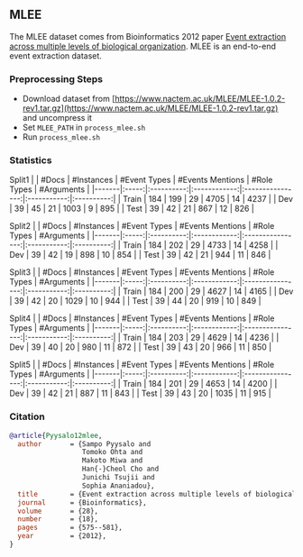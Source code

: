 ## MLEE

The MLEE dataset comes from Bioinformatics 2012 paper [Event extraction across multiple levels of biological organization](https://academic.oup.com/bioinformatics/article/28/18/i575/249872). MLEE is an end-to-end event extraction dataset.

### Preprocessing Steps

- Download dataset from [https://www.nactem.ac.uk/MLEE/MLEE-1.0.2-rev1.tar.gz](https://www.nactem.ac.uk/MLEE/MLEE-1.0.2-rev1.tar.gz) and uncompress it
- Set `MLEE_PATH` in `process_mlee.sh`
- Run `process_mlee.sh`

### Statistics

Split1
|       | #Docs | #Instances | #Event Types | #Events Mentions | #Role Types | #Arguments |
|-------|:-----:|:----------:|:------------:|:----------------:|:-----------:|:----------:|
| Train |  184  |     199    |      29      |       4705       |      14     |    4237    |
| Dev   |   39  |      45    |      21      |       1003       |       9     |     895    |
| Test  |   39  |      42    |      21      |        867       |      12     |     826    |

Split2 
|       | #Docs | #Instances | #Event Types | #Events Mentions | #Role Types | #Arguments |
|-------|:-----:|:----------:|:------------:|:----------------:|:-----------:|:----------:|
| Train |  184  |     202    |      29      |       4733       |      14     |    4258    |
| Dev   |   39  |      42    |      19      |        898       |      10     |     854    |
| Test  |   39  |      42    |      21      |        944       |      11     |     846    |

Split3
|       | #Docs | #Instances | #Event Types | #Events Mentions | #Role Types | #Arguments |
|-------|:-----:|:----------:|:------------:|:----------------:|:-----------:|:----------:|
| Train |  184  |     200    |      29      |       4627       |      14     |    4165    |
| Dev   |   39  |      42    |      20      |       1029       |      10     |     944    |
| Test  |   39  |      44    |      20      |        919       |      10     |     849    |

Split4
|       | #Docs | #Instances | #Event Types | #Events Mentions | #Role Types | #Arguments |
|-------|:-----:|:----------:|:------------:|:----------------:|:-----------:|:----------:|
| Train |  184  |     203    |      29      |       4629       |      14     |    4236    |
| Dev   |   39  |      40    |      20      |        980       |      11     |     872    |
| Test  |   39  |      43    |      20      |        966       |      11     |     850    |

Split5 
|       | #Docs | #Instances | #Event Types | #Events Mentions | #Role Types | #Arguments |
|-------|:-----:|:----------:|:------------:|:----------------:|:-----------:|:----------:|
| Train |  184  |     201    |      29      |       4653       |      14     |    4200    |
| Dev   |   39  |      42    |      21      |        887       |      11     |     843    |
| Test  |   39  |      43    |      20      |       1035       |      11     |     915    |

### Citation

```bib
@article{Pyysalo12mlee,
  author       = {Sampo Pyysalo and
                  Tomoko Ohta and
                  Makoto Miwa and
                  Han{-}Cheol Cho and
                  Junichi Tsujii and
                  Sophia Ananiadou},
  title        = {Event extraction across multiple levels of biological organization},
  journal      = {Bioinformatics},
  volume       = {28},
  number       = {18},
  pages        = {575--581},
  year         = {2012},
}
```

